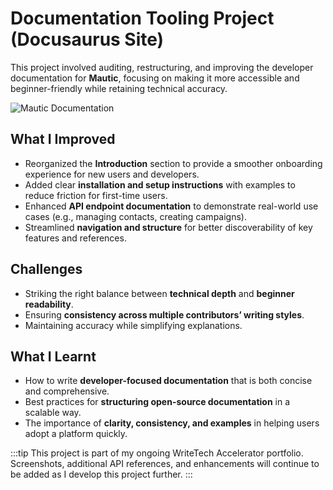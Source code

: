 # Documentation Tooling Project (Docusaurus Site)
This project involved auditing, restructuring, and improving the developer documentation for **Mautic**, focusing on making it more accessible and beginner-friendly while retaining technical accuracy.

![Mautic Documentation](/img/mautic-homepage.png)

## What I Improved
- Reorganized the **Introduction** section to provide a smoother onboarding experience for new users and developers.  
- Added clear **installation and setup instructions** with examples to reduce friction for first-time users.  
- Enhanced **API endpoint documentation** to demonstrate real-world use cases (e.g., managing contacts, creating campaigns).  
- Streamlined **navigation and structure** for better discoverability of key features and references. 

## Challenges
- Striking the right balance between **technical depth** and **beginner readability**.  
- Ensuring **consistency across multiple contributors’ writing styles**.  
- Maintaining accuracy while simplifying explanations.  

## What I Learnt
- How to write **developer-focused documentation** that is both concise and comprehensive.  
- Best practices for **structuring open-source documentation** in a scalable way.  
- The importance of **clarity, consistency, and examples** in helping users adopt a platform quickly.  

:::tip
This project is part of my ongoing WriteTech Accelerator portfolio. Screenshots, additional API references, and enhancements will continue to be added as I develop this project further.
:::
